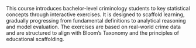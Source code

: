 This course introduces bachelor-level criminology students to key statistical concepts through interactive exercises. It is designed to scaffold learning, gradually progressing from fundamental definitions to analytical reasoning and model evaluation. The exercises are based on real-world crime data and are structured to align with Bloom’s Taxonomy and the principles of educational scaffolding.
    